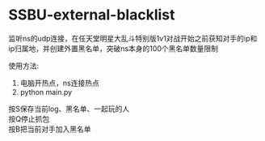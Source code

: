 # SSBU-external-blacklist
监听ns的udp连接，在任天堂明星大乱斗特别版1v1对战开始之前获知对手的ip和ip归属地，并创建外置黑名单，突破ns本身的100个黑名单数量限制   

使用方法:
1. 电脑开热点，ns连接热点  
2. python main.py  

按S保存当前log、黑名单、一起玩的人  
按Q停止抓包  
按B把当前对手加入黑名单  
 
